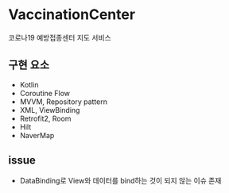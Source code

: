 # VaccinationCenter
코로나19 예방접종센터 지도 서비스 

## 구현 요소
* Kotlin
* Coroutine Flow
* MVVM, Repository pattern
* XML, ViewBinding
* Retrofit2, Room
* Hilt
* NaverMap

## issue
* DataBinding로 View와 데이터를 bind하는 것이 되지 않는 이슈 존재
